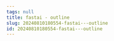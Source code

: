```yaml
---
tags: null
title: fastai - outline
slug: 20240810180554-fastai---outline
id: 20240810180554-fastai---outline
---
```


